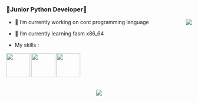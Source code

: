 ### 🐍Junior Python Developer🐍
<img src="https://github-readme-stats.vercel.app/api?username=farkon00&theme=radical&count_private=true&show_icons=true" align=right>

- 🔭 I’m currently working on cont programming language
- 🌱 I’m currently learning fasm x86_64

- My skills :
<img src="https://cdn.icon-icons.com/icons2/1508/PNG/512/python_104451.png" width="65" height="65" align=left>
<img src="https://upload.wikimedia.org/wikipedia/commons/thumb/6/6a/Godot_icon.svg/900px-Godot_icon.svg.png?20170822201738" width="65" height="65" align=left>
<img src="https://cdn.icon-icons.com/icons2/2107/PNG/512/file_type_django_icon_130645.png" width="65" height="65" align=left>
<!--<img src="https://cdn.icon-icons.com/icons2/2108/PNG/512/javascript_icon_130900.png" width="65" height="65" align=left>-->
<br/><br/><br/><br/><br/>
<div>
  <p align=center>
    <img src="http://github-readme-streak-stats.herokuapp.com?user=farkon00&theme=jolly&hide_border=true&date_format=M%20j%5B%2C%20Y%5D">
  </p>
</div>

